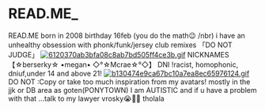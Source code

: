 # READ.ME_
READ.ME
born in 2008 birthday 16feb (you do the math😉 /nbr) i have an unhealthy obsession with phonk/funk/jersey club remixes 「DO NOT JUDGE」
[![6120370ab3bfa08c8ab7bd505ff4ce3b.gif](https://i.postimg.cc/x8NByjvw/6120370ab3bfa08c8ab7bd505ff4ce3b.gif)](https://postimg.cc/jnK8Rbkc)
NICKNAMES 【☆berserky☆ •megan• ◇°☆Mcrae☆°◇】
DNI !racist, homophonic, dniuf,under 14 and above 21!
[![b130474e9ca67bc10a7ea8ec65976124.gif](https://i.postimg.cc/SsvwMYML/b130474e9ca67bc10a7ea8ec65976124.gif)](https://postimg.cc/yg0QqdnW)
DO NOT :Copy or take too much inspiration from my avatars!
mostly in the jjk or DB area as goten(PONYTOWN)
I am AUTISTIC and if u have a problem with that ...talk to my lawyer vrosky😭🙏💔
tholala
